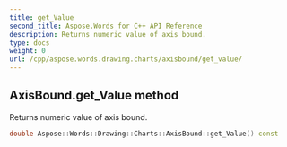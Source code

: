 ```yaml
---
title: get_Value
second_title: Aspose.Words for C++ API Reference
description: Returns numeric value of axis bound. 
type: docs
weight: 0
url: /cpp/aspose.words.drawing.charts/axisbound/get_value/
---
```

## AxisBound.get_Value method


Returns numeric value of axis bound.

```cpp
double Aspose::Words::Drawing::Charts::AxisBound::get_Value() const
```

